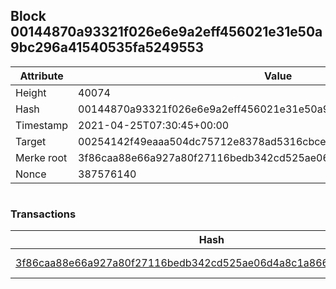 ## Block 00144870a93321f026e6e9a2eff456021e31e50a9bc296a41540535fa5249553

Attribute | Value
--- | ---
Height | 40074
Hash | 00144870a93321f026e6e9a2eff456021e31e50a9bc296a41540535fa5249553
Timestamp | 2021-04-25T07:30:45+00:00
Target | 00254142f49eaaa504dc75712e8378ad5316cbcead634704b3734b6271167cc4
Merke root | 3f86caa88e66a927a80f27116bedb342cd525ae06d4a8c1a8665da21493278fe
Nonce | 387576140

```

```

### Transactions

Hash | Amount
--- | ---
[3f86caa88e66a927a80f27116bedb342cd525ae06d4a8c1a8665da21493278fe](3f86caa88e66a927a80f27116bedb342cd525ae06d4a8c1a8665da21493278fe.md) | 10.00000000 SKEPTI 
